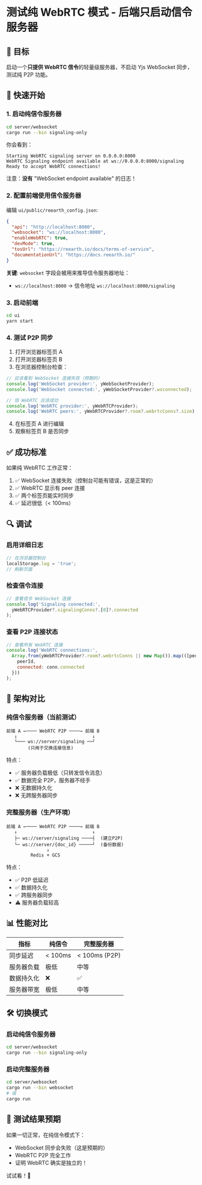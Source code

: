 # 测试纯 WebRTC 模式 - 后端只启动信令服务器

## 🎯 目标

启动一个**只提供 WebRTC 信令**的轻量级服务器，不启动 Yjs WebSocket 同步，测试纯 P2P 功能。

## 🚀 快速开始

### 1. 启动纯信令服务器

```bash
cd server/websocket
cargo run --bin signaling-only
```

你会看到：
```
Starting WebRTC signaling server on 0.0.0.0:8000
WebRTC Signaling endpoint available at ws://0.0.0.0:8000/signaling
Ready to accept WebRTC connections!
```

注意：**没有** "WebSocket endpoint available" 的日志！

### 2. 配置前端使用信令服务器

编辑 `ui/public/reearth_config.json`:

```json
{
  "api": "http://localhost:8080",
  "websocket": "ws://localhost:8000",
  "enableWebRTC": true,
  "devMode": true,
  "tosUrl": "https://reearth.io/docs/terms-of-service",
  "documentationUrl": "https://docs.reearth.io/"
}
```

**关键**: `websocket` 字段会被用来推导信令服务器地址：
- `ws://localhost:8000` → 信令地址 `ws://localhost:8000/signaling`

### 3. 启动前端

```bash
cd ui
yarn start
```

### 4. 测试 P2P 同步

1. 打开浏览器标签页 A
2. 打开浏览器标签页 B
3. 在浏览器控制台检查：

```javascript
// 应该看到 WebSocket 连接失败（预期的）
console.log('WebSocket provider:', yWebSocketProvider);
console.log('WebSocket connected:', yWebSocketProvider?.wsconnected);

// 但 WebRTC 应该成功
console.log('WebRTC provider:', yWebRTCProvider);
console.log('WebRTC peers:', yWebRTCProvider?.room?.webrtcConns?.size);
```

4. 在标签页 A 进行编辑
5. 观察标签页 B 是否同步

## ✅ 成功标准

如果纯 WebRTC 工作正常：

1. ✅ WebSocket 连接失败（控制台可能有错误，这是正常的）
2. ✅ WebRTC 显示有 peer 连接
3. ✅ 两个标签页能实时同步
4. ✅ 延迟很低（< 100ms）

## 🔍 调试

### 启用详细日志

```javascript
// 在浏览器控制台
localStorage.log = 'true';
// 刷新页面
```

### 检查信令连接

```javascript
// 查看信令 WebSocket 连接
console.log('Signaling connected:', 
  yWebRTCProvider?.signalingConns?.[0]?.connected
);
```

### 查看 P2P 连接状态

```javascript
// 查看所有 WebRTC 连接
console.log('WebRTC connections:', 
  Array.from(yWebRTCProvider?.room?.webrtcConns || new Map()).map(([peerId, conn]) => ({
    peerId,
    connected: conn.connected
  }))
);
```

## 🎨 架构对比

### 纯信令服务器（当前测试）
```
前端 A ←──── WebRTC P2P ────→ 前端 B
   ↓                            ↓
   └─── ws://server/signaling ──┘
        (只用于交换连接信息)
```

特点：
- ✅ 服务器负载极低（只转发信令消息）
- ✅ 数据完全 P2P，服务器不经手
- ❌ 无数据持久化
- ❌ 无跨服务器同步

### 完整服务器（生产环境）
```
前端 A ←──── WebRTC P2P ────→ 前端 B
   ↓                            ↓
   ├─ ws://server/signaling ────┤  (建立P2P)
   └─ ws://server/{doc_id} ─────┘  (备份数据)
               ↓
         Redis + GCS
```

特点：
- ✅ P2P 低延迟
- ✅ 数据持久化
- ✅ 跨服务器同步
- ⚠️ 服务器负载较高

## 📊 性能对比

| 指标 | 纯信令 | 完整服务器 |
|------|--------|-----------|
| 同步延迟 | < 100ms | < 100ms (P2P) |
| 服务器负载 | 极低 | 中等 |
| 数据持久化 | ❌ | ✅ |
| 服务器带宽 | 极低 | 中等 |

## 🛠️ 切换模式

### 启动纯信令服务器
```bash
cd server/websocket
cargo run --bin signaling-only
```

### 启动完整服务器
```bash
cd server/websocket
cargo run --bin websocket
# 或
cargo run
```

## 🎉 测试结果预期

如果一切正常，在纯信令模式下：
- WebSocket 同步会失败（这是预期的）
- WebRTC P2P 完全工作
- 证明 WebRTC 确实是独立的！

试试看！🚀



